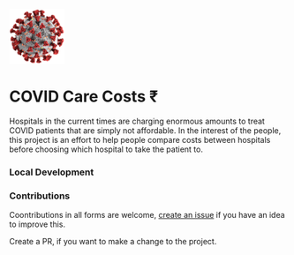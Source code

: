 ![](./covid.png)

# COVID Care Costs ₹


Hospitals in the current times are charging enormous amounts to treat COVID patients that are simply not affordable.
In the interest of the people, this project is an effort to help people compare costs between hospitals before choosing which hospital to take the patient to.


### Local Development

### Contributions
Coontributions in all forms are welcome, [create an issue](https://github.com/bitsapien/covid-care-costs/issues/new) if you have an idea to improve this.

Create a PR, if you want to make a change to the project.


